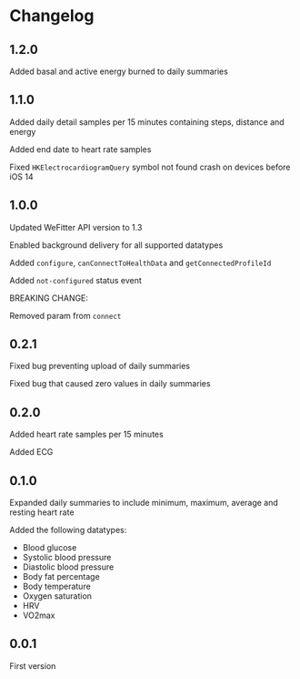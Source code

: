 # Changelog

## 1.2.0

Added basal and active energy burned to daily summaries

## 1.1.0

Added daily detail samples per 15 minutes containing steps, distance and energy

Added end date to heart rate samples

Fixed `HKElectrocardiogramQuery` symbol not found crash on devices before iOS 14

## 1.0.0

Updated WeFitter API version to 1.3

Enabled background delivery for all supported datatypes

Added `configure`, `canConnectToHealthData` and `getConnectedProfileId`

Added `not-configured` status event

BREAKING CHANGE:

Removed param from `connect`

## 0.2.1

Fixed bug preventing upload of daily summaries

Fixed bug that caused zero values in daily summaries

## 0.2.0

Added heart rate samples per 15 minutes

Added ECG

## 0.1.0

Expanded daily summaries to include minimum, maximum, average and resting heart rate

Added the following datatypes:

- Blood glucose
- Systolic blood pressure
- Diastolic blood pressure
- Body fat percentage
- Body temperature
- Oxygen saturation
- HRV
- VO2max

## 0.0.1

First version

